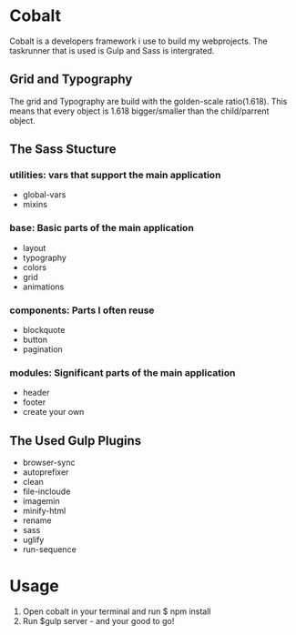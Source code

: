 
# Cobalt


Cobalt is a developers framework i use to build my webprojects.
The taskrunner that is used is Gulp and Sass is intergrated.

## Grid and Typography
The grid and Typography are build with the golden-scale ratio(1.618).
This means that every object is 1.618 bigger/smaller than the child/parrent object.

## The Sass Stucture
### utilities: vars that support the main application
- global-vars
- mixins

### base: Basic parts of the main application
- layout
- typography
- colors
- grid
- animations

### components: Parts I often reuse
- blockquote
- button
- pagination

### modules: Significant parts of the main application
- header
- footer
- create your own
 

## The Used Gulp Plugins
- browser-sync
- autoprefixer
- clean
- file-incloude
- imagemin
- minify-html
- rename
- sass
- uglify
- run-sequence

# Usage
1. Open cobalt in your terminal and run $ npm install
2. Run $gulp server - and your good to go!
